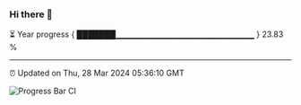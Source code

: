 ### Hi there 👋

⏳ Year progress { ███████▁▁▁▁▁▁▁▁▁▁▁▁▁▁▁▁▁▁▁▁▁▁▁ } 23.83 %

---

⏰ Updated on Thu, 28 Mar 2024 05:36:10 GMT

![Progress Bar CI](https://github.com/IshwaranRudhara/GIT-ACTION/workflows/Progress%20Bar%20CI/badge.svg)
